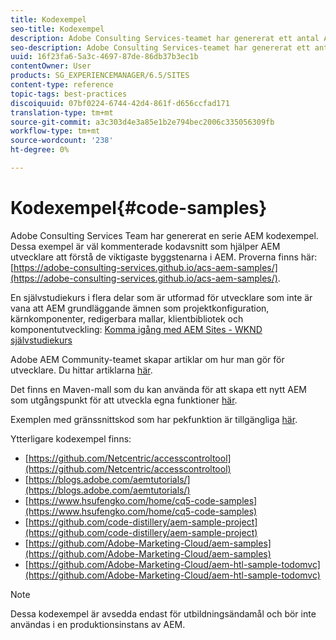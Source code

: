 ```yaml
---
title: Kodexempel
seo-title: Kodexempel
description: Adobe Consulting Services-teamet har genererat ett antal AEM kodexempel
seo-description: Adobe Consulting Services-teamet har genererat ett antal AEM kodexempel
uuid: 16f23fa6-5a3c-4697-87de-86db37b3ec1b
contentOwner: User
products: SG_EXPERIENCEMANAGER/6.5/SITES
content-type: reference
topic-tags: best-practices
discoiquuid: 07bf0224-6744-42d4-861f-d656ccfad171
translation-type: tm+mt
source-git-commit: a3c303d4e3a85e1b2e794bec2006c335056309fb
workflow-type: tm+mt
source-wordcount: '238'
ht-degree: 0%

---
```



# Kodexempel{#code-samples}

Adobe Consulting Services Team har genererat en serie AEM kodexempel. Dessa exempel är väl kommenterade kodavsnitt som hjälper AEM utvecklare att förstå de viktigaste byggstenarna i AEM. Proverna finns här: [https://adobe-consulting-services.github.io/acs-aem-samples/](https://adobe-consulting-services.github.io/acs-aem-samples/).

En självstudiekurs i flera delar som är utformad för utvecklare som inte är vana att AEM grundläggande ämnen som projektkonfiguration, kärnkomponenter, redigerbara mallar, klientbibliotek och komponentutveckling: [Komma igång med AEM Sites - WKND självstudiekurs](https://helpx.adobe.com/experience-manager/kt/sites/using/getting-started-wknd-tutorial-develop.html)

Adobe AEM Community-teamet skapar artiklar om hur man gör för utvecklare. Du hittar artiklarna [här](https://helpx.adobe.com/experience-manager/topics/how-to.html).

Det finns en Maven-mall som du kan använda för att skapa ett nytt AEM som utgångspunkt för att utveckla egna funktioner [här](https://github.com/Adobe-Marketing-Cloud/aem-project-archetype).

Exemplen med gränssnittskod som har pekfunktion är tillgängliga [här](/help/sites-developing/developing-components.md).

Ytterligare kodexempel finns:

* [https://github.com/Netcentric/accesscontroltool](https://github.com/Netcentric/accesscontroltool)
* [https://blogs.adobe.com/aemtutorials/](https://blogs.adobe.com/aemtutorials/)
* [https://www.hsufengko.com/home/cq5-code-samples](https://www.hsufengko.com/home/cq5-code-samples)
* [https://github.com/code-distillery/aem-sample-project](https://github.com/code-distillery/aem-sample-project)
* [https://github.com/Adobe-Marketing-Cloud/aem-samples](https://github.com/Adobe-Marketing-Cloud/aem-samples)
* [https://github.com/Adobe-Marketing-Cloud/aem-htl-sample-todomvc](https://github.com/Adobe-Marketing-Cloud/aem-htl-sample-todomvc)

>[!NOTE]
>
>Dessa kodexempel är avsedda endast för utbildningsändamål och bör inte användas i en produktionsinstans av AEM.

